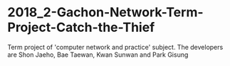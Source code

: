 # 2018_2-Gachon-Network-Term-Project-Catch-the-Thief
Term project of 'computer network and practice' subject. The developers are Shon Jaeho, Bae Taewan, Kwan Sunwan and Park Gisung
